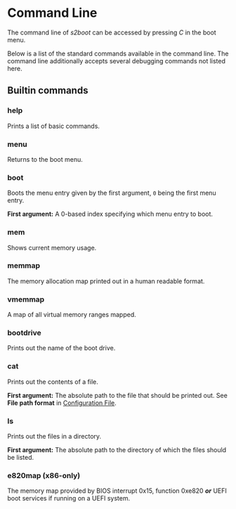 # Command Line

The command line of *s2boot* can be accessed by pressing *C* in the boot menu.

Below is a list of the standard commands available in the command line. The command line additionally accepts several debugging commands not listed here.


## Builtin commands

### help
Prints a list of basic commands.

### menu
Returns to the boot menu.

### boot
Boots the menu entry given by the first argument, `0` being the first menu entry.

**First argument:** A 0-based index specifying which menu entry to boot.

### mem
Shows current memory usage.

### memmap
The memory allocation map printed out in a human readable format.

### vmemmap
A map of all virtual memory ranges mapped.

### bootdrive
Prints out the name of the boot drive.

### cat
Prints out the contents of a file.

**First argument:** The absolute path to the file that should be printed out. See **File path format** in [Configuration File](Configuration_File).

### ls
Prints out the files in a directory.

**First argument:** The absolute path to the directory of which the files should be listed.

### e820map (x86-only)
The memory map provided by BIOS interrupt 0x15, function 0xe820 ***or*** UEFI boot services if running on a UEFI system.
